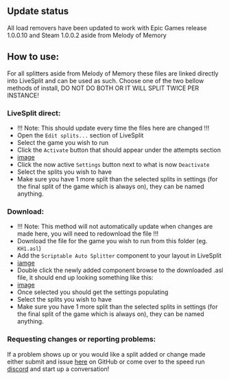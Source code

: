 ## Update status
All load removers have been updated to work with Epic Games release 1.0.0.10 and Steam 1.0.0.2 aside from Melody of Memory

## How to use:
For all splitters aside from Melody of Memory these files are linked directly into LiveSplit and can be used as such. Choose one of the two bellow methods of install, DO NOT DO BOTH OR IT WILL SPLIT TWICE PER INSTANCE!

### LiveSplit direct:
- !!! Note: This should update every time the files here are changed !!!
- Open the `Edit splits...` section of LiveSplit
- Select the game you wish to run
- Click the `Activate` button that should appear under the attempts section
- [image](../images/live_split_activate.png)
- Click the now active `Settings` button next to what is now `Deactivate`
- Select the splits you wish to have
- Make sure you have 1 more split than the selected splits in settings (for the final split of the game which is always on), they can be named anything.

### Download:
- !!! Note: This method will not automatically update when changes are made here, you will need to redownload the file !!!
- Download the file for the game you wish to run from this folder (eg. `KH1.asl`)
- Add the `Scriptable Auto Splitter` component to your layout in LiveSplit
- [iamge](../images/live_split_layout.png)
- Double click the newly added component browse to the downloaded .asl file, it should end up looking something like this:
- [image](../images/live_split_browse.png)
- Once selected you should get the settings populating
- Select the splits you wish to have
- Make sure you have 1 more split than the selected splits in settings (for the final split of the game which is always on), they can be named anything.

### Requesting changes or reporting problems:
If a problem shows up or you would like a split added or change made either submit and issue [here](https://github.com/Denhonator/KHPCSpeedrunTools/issues/new/choose) on GitHub or come over to the speed run [discord](https://discord.gg/5GjHsyQT8R) and start up a conversation!
